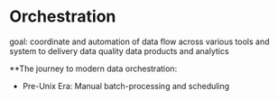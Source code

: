 # Orchestration

goal: coordinate and automation of data flow across various tools and system to delivery data quality data products and analytics 

**The journey to modern data orchestration:

* Pre-Unix Era: Manual batch-processing and scheduling 